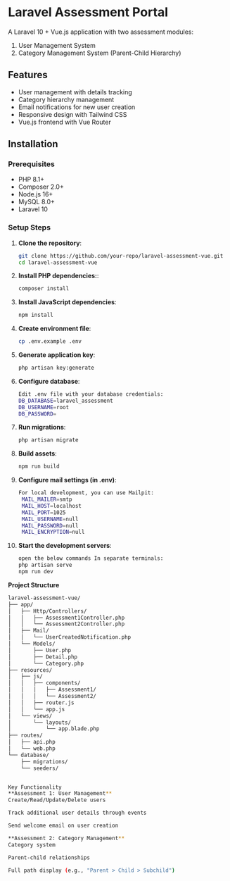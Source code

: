 # Laravel Assessment Portal

A Laravel 10 + Vue.js application with two assessment modules:
1. User Management System
2. Category Management System (Parent-Child Hierarchy)

## Features

- User management with details tracking
- Category hierarchy management
- Email notifications for new user creation
- Responsive design with Tailwind CSS
- Vue.js frontend with Vue Router

## Installation

### Prerequisites

- PHP 8.1+
- Composer 2.0+
- Node.js 16+
- MySQL 8.0+
- Laravel 10

### Setup Steps

1. **Clone the repository**:
   ```bash
   git clone https://github.com/your-repo/laravel-assessment-vue.git
   cd laravel-assessment-vue

2. **Install PHP dependencies:**:
   ```bash
   composer install
3. **Install JavaScript dependencies**:
   ```bash
   npm install
4. **Create environment file**:
   ```bash
   cp .env.example .env
5. **Generate application key**:
   ```bash
   php artisan key:generate
6. **Configure database**:
    ```bash
   Edit .env file with your database credentials:
   DB_DATABASE=laravel_assessment
   DB_USERNAME=root
   DB_PASSWORD=
7. **Run migrations**:
    ```bash
   php artisan migrate
8. **Build assets**:
   ```bash
   npm run build
9. **Configure mail settings (in .env)**:
   ```bash
   For local development, you can use Mailpit:
    MAIL_MAILER=smtp
    MAIL_HOST=localhost
    MAIL_PORT=1025
    MAIL_USERNAME=null
    MAIL_PASSWORD=null
    MAIL_ENCRYPTION=null
10. **Start the development servers**:
    ```bash
    open the below commands In separate terminals:
    php artisan serve
    npm run dev
**Project Structure**
```bash
laravel-assessment-vue/
├── app/
│   ├── Http/Controllers/
│   │   ├── Assessment1Controller.php
│   │   └── Assessment2Controller.php
│   ├── Mail/
│   │   └── UserCreatedNotification.php
│   └── Models/
│       ├── User.php
│       ├── Detail.php
│       └── Category.php
├── resources/
│   ├── js/
│   │   ├── components/
│   │   │   ├── Assessment1/
│   │   │   └── Assessment2/
│   │   ├── router.js
│   │   └── app.js
│   └── views/
│       └── layouts/
│           └── app.blade.php
├── routes/
│   ├── api.php
│   └── web.php
└── database/
    ├── migrations/
    └── seeders/


Key Functionality
**Assessment 1: User Management**
Create/Read/Update/Delete users

Track additional user details through events

Send welcome email on user creation

**Assessment 2: Category Management**
Category system

Parent-child relationships

Full path display (e.g., "Parent > Child > Subchild")
